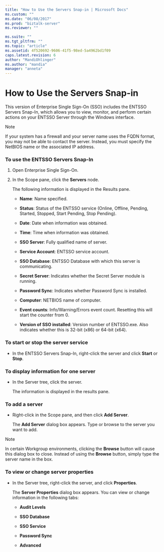 ```yaml
---
title: "How to Use the Servers Snap-in | Microsoft Docs"
ms.custom: ""
ms.date: "06/08/2017"
ms.prod: "biztalk-server"
ms.reviewer: ""

ms.suite: ""
ms.tgt_pltfrm: ""
ms.topic: "article"
ms.assetid: 4f520692-9606-41f5-98ed-5a4962bd1f09
caps.latest.revision: 6
author: "MandiOhlinger"
ms.author: "mandia"
manager: "anneta"
---
```

# How to Use the Servers Snap-in
This version of Enterprise Single Sign-On (SSO) includes the ENTSSO Servers Snap-In, which allows you to view, monitor, and perform certain actions on your ENTSSO Server through the Windows interface.  
  
> [!NOTE]
>  If your system has a firewall and your server name uses the FQDN format, you may not be able to contact the server. Instead, you must specify the NetBIOS name or the associated IP address.  
  
### To use the ENTSSO Servers Snap-In  
  
1.  Open Enterprise Single Sign-On.  
  
2.  In the Scope pane, click the **Servers** node.  
  
     The following information is displayed in the Results pane.  
  
    -   **Name**: Name specified.  
  
    -   **Status**: Status of the ENTSSO service (Online, Offline, Pending, Started, Stopped, Start Pending, Stop Pending).  
  
    -   **Date**: Date when information was obtained.  
  
    -   **Time**: Time when information was obtained.  
  
    -   **SSO Server**: Fully qualified name of server.  
  
    -   **Service Account**: ENTSSO service account.  
  
    -   **SSO Database**: ENTSSO Database with which this server is communicating.  
  
    -   **Secret Server**: Indicates whether the Secret Server module is running.  
  
    -   **Password Sync**: Indicates whether Password Sync is installed.  
  
    -   **Computer**: NETBIOS name of computer.  
  
    -   **Event counts**: Info/Warning/Errors event count. Resetting this will start the counter from 0.  
  
    -   **Version of SSO installed**: Version number of ENTSSO.exe. Also indicates whether this is 32-bit (x86) or 64-bit (x64).  
  
### To start or stop the server service  
  
-   In the ENTSSO Servers Snap-In, right-click the server and click **Start** or **Stop**.  
  
### To display information for one server  
  
-   In the Server tree, click the server.  
  
     The information is displayed in the results pane.  
  
### To add a server  
  
-   Right-click in the Scope pane, and then click **Add Server**.  
  
     The **Add Server** dialog box appears. Type or browse to the server you want to add.  
  
> [!NOTE]
>  In certain Workgroup environments, clicking the **Browse** button will cause this dialog box to close. Instead of using the **Browse** button, simply type the server name in the box.  
  
### To view or change server properties  
  
-   In the Server tree, right-click the server, and click **Properties**.  
  
     The **Server Properties** dialog box appears. You can view or change information in the following tabs:  
  
    -   **Audit Levels**  
  
    -   **SSO Database**  
  
    -   **SSO Service**  
  
    -   **Password Sync**  
  
    -   **Advanced**